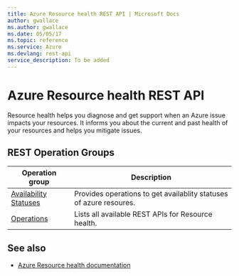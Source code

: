 ```yaml
---
title: Azure Resource health REST API | Microsoft Docs
author: gwallace
ms.author: gwallace
ms.date: 05/05/17
ms.topic: reference
ms.service: Azure
ms.devlang: rest-api
service_description: To be added
---
```


# Azure Resource health REST API

Resource health helps you diagnose and get support when an Azure issue impacts your resources. It informs you about the current and past health of your resources and helps you mitigate issues.

## REST Operation Groups 

| Operation group | Description                                                        |
|---------------------------|--------------------------------------------------------------------|
| [Availability Statuses](xref:management.azure.com.resourcehealth.availabilitystatuses) | Provides operations to get availablity statuses of azure resoures. |
| [Operations](xref:management.azure.com.resourcehealth.operations)  | Lists all available REST APIs for Resource health. |


## See also

- [Azure Resource health documentation](https://docs.microsoft.com/azure/resource-health/)

